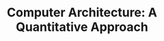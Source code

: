 ---
type: book
publisher: "Morgan Kaufmann"
title: "Computer Architecture: A Quantitative Approach"
link: http://store.elsevier.com/Computer-Architecture/John-Hennessy/isbn-9780123838728/
isbn: 978-0-12-383872-8
general: false
year: 2011
authors:
  - name: Hennessy
    first: John L.
  - name: Patterson
    first: David A.
---